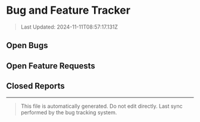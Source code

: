 # Bug and Feature Tracker

> Last Updated: 2024-11-11T08:57:17.131Z

## Open Bugs


## Open Feature Requests


## Closed Reports


---
> This file is automatically generated. Do not edit directly.
> Last sync performed by the bug tracking system.
